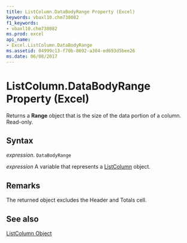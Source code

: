 ```yaml
---
title: ListColumn.DataBodyRange Property (Excel)
keywords: vbaxl10.chm738082
f1_keywords:
- vbaxl10.chm738082
ms.prod: excel
api_name:
- Excel.ListColumn.DataBodyRange
ms.assetid: 04999c13-f70b-8692-a304-ed693d5bee26
ms.date: 06/08/2017
---
```



# ListColumn.DataBodyRange Property (Excel)

Returns a  **Range** object that is the size of the data portion of a column. Read-only.


## Syntax

 _expression_. `DataBodyRange`

 _expression_ A variable that represents a [ListColumn](./Excel.ListColumn.md) object.


## Remarks

The returned object excludes the Header and Totals cell.


## See also


[ListColumn Object](Excel.ListColumn.md)

